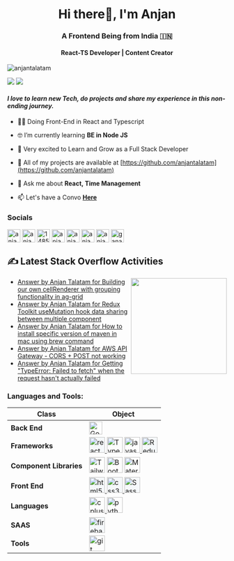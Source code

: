 <h1 align="center">Hi there👋, I'm Anjan</h1>
<h3 align="center">A Frontend Being from India 🇮🇳</h3>
<h4 align="center">React-TS Developer | Content Creator</h4>

<p align="left"> <img src="https://komarev.com/ghpvc/?username=anjantalatam&label=Profile%20views&color=0e75b6&style=flat" alt="anjantalatam" /> </p>

<a href="https://www.twitter.com/anjantalatam" target="_blank" rel="noreferrer"><img
src="https://img.shields.io/twitter/follow/anjantalatam?logo=twitter&style=for-the-badge&color=0891b2&labelColor=1c1917"
/></a>
<a href="https://www.github.com/anjantalatam" target="_blank" rel="noreferrer"><img
src="https://img.shields.io/github/followers/anjantalatam?logo=github&style=for-the-badge&color=0891b2&labelColor=1c1917" /></a>

<i><h4>I love to learn new Tech, do projects and share my experience in this non-ending journey.</h4> </i>

- 👨‍💻 Doing Front-End in React and Typescript

- 🤓 I’m currently learning **BE in Node JS**

- 🚀 Very excited to Learn and Grow as a Full Stack Developer

- 🛄 All of my projects are available at [https://github.com/anjantalatam](https://github.com/anjantalatam)

- 💬 Ask me about **React, Time Management**

- 📫 Let's have a Convo **<a href="https://twitter.com/messages/compose?recipient_id=1289945210852581376" target="_blank"> Here </a>**

### Socials

<p align="left">
 <a href="https://twitter.com/anjantalatam" target="blank"><img align="center" src="https://www.vectorlogo.zone/logos/twitter/twitter-tile.svg" alt="anjantalatam" height="30"/></a>  
 <a href="https://linkedin.com/in/anjan-talatam" target="blank"><img align="center" src="https://www.vectorlogo.zone/logos/linkedin/linkedin-tile.svg" alt="anjan-talatam" height="30" /></a>
  <a href="https://stackoverflow.com/users/14853666" target="blank"><img align="center" src="https://www.vectorlogo.zone/logos/stackoverflow/stackoverflow-icon.svg" alt="14853666" height="30"/></a>
  <a href="https://codepen.io/anjan_17" target="blank"><img align="center" src="https://www.vectorlogo.zone/logos/codepen/codepen-tile.svg" alt="anjan_17" height="30" /></a>
 <!-- codesandbox icon pending  -->
  <a href="https://codesandbox.com/anjan" target="blank"><img align="center" src="https://img.stackshare.io/service/7434/Screen_20Shot_202017-08-11_20at_205.55.05_20AM.png" alt="anjan" height="30" /></a>
 <!-- codeforces icon pending  -->
<a href="https://codeforces.com/profile/anjan2002" target="blank"><img align="center" src="https://d4.alternativeto.net/MzUgaRtofHUytGboDU9H0sEINxkmJU9YdrUBrgGGYQo/rs:fill:40:40:0/g:ce:0:0/YWJzOi8vZGlzdC9pY29ucy9jb2RlZm9yY2VzXzE5NzYwMy5wbmc.png" alt="anjan2002" height="30"/></a>
<a href="https://instagram.com/anjantalatam" target="blank"><img align="center" src="https://www.vectorlogo.zone/logos/instagram/instagram-tile.svg" alt="anjantalatam" height="30" /></a>
<a href="https://www.hackerrank.com/gana2117" target="blank"><img align="center" src="https://cdn.worldvectorlogo.com/logos/hackerrank.svg" alt="gana2117" height="30" /></a>

</p>

## ✍️ Latest Stack Overflow Activities

<img align="right" src = "https://github-readme-stackoverflow.vercel.app/?userID=14853666" height = "220"/>

<!-- STACKOVERFLOW:START -->
- [Answer by Anjan Talatam for Building our own cellRenderer with grouping functionality in ag-grid](https://stackoverflow.com/questions/48378085/building-our-own-cellrenderer-with-grouping-functionality-in-ag-grid/78750742#78750742)
- [Answer by Anjan Talatam for Redux Toolkit useMutation hook data sharing between multiple component](https://stackoverflow.com/questions/69929940/redux-toolkit-usemutation-hook-data-sharing-between-multiple-component/78682816#78682816)
- [Answer by Anjan Talatam for How to install specific version of maven in mac using brew command](https://stackoverflow.com/questions/37587402/how-to-install-specific-version-of-maven-in-mac-using-brew-command/77563010#77563010)
- [Answer by Anjan Talatam for AWS API Gateway - CORS + POST not working](https://stackoverflow.com/questions/38987256/aws-api-gateway-cors-post-not-working/77454343#77454343)
- [Answer by Anjan Talatam for Getting &quot;TypeError: Failed to fetch&quot; when the request hasn&#39;t actually failed](https://stackoverflow.com/questions/49343024/getting-typeerror-failed-to-fetch-when-the-request-hasnt-actually-failed/77443757#77443757)
<!-- STACKOVERFLOW:END -->

<h3 align="left">Languages and Tools:</h3>
<p align="left">

| Class                   | Object                                                                                                                                                                                                                                                                                                                                                                                                                                                                                                                                                                                                                                                                                                                                                                                                                                                                                                                                                                                                |
| ----------------------- | ----------------------------------------------------------------------------------------------------------------------------------------------------------------------------------------------------------------------------------------------------------------------------------------------------------------------------------------------------------------------------------------------------------------------------------------------------------------------------------------------------------------------------------------------------------------------------------------------------------------------------------------------------------------------------------------------------------------------------------------------------------------------------------------------------------------------------------------------------------------------------------------------------------------------------------------------------------------------------------------------------- |
| **Back End**            | <a href="https://go.dev/doc/" target="_blank" rel="noreferrer"><img src="https://www.vectorlogo.zone/logos/golang/golang-official.svg" height="30" alt="Go" /></a>                                                                                                                                                                                                                                                                                                                                                                                                                                                                                                                                                                                                                                                                                                                                                                             |
| **Frameworks**          | <a href="https://reactjs.org/" target="_blank"> <img src="https://cdn.worldvectorlogo.com/logos/react-2.svg" alt="react" height="36" style="background:#f5f8fa" /> </a> <a href="https://www.typescriptlang.org/" target="_blank" rel="noreferrer"><img src="https://cdn.worldvectorlogo.com/logos/typescript.svg" height="36" alt="TypeScript" /></a> <a href="https://developer.mozilla.org/en-US/docs/Web/JavaScript" target="_blank"> <img src="https://cdn.worldvectorlogo.com/logos/logo-javascript.svg" alt="javascript" height="36"/> </a> <a href="https://redux.js.org/" target="_blank" rel="noreferrer"><img src="https://cdn.worldvectorlogo.com/logos/redux.svg" height="36" alt="Redux" style="background:#f5f8fa" /></a> |
| **Component Libraries** | <a href="https://tailwindcss.com/" target="_blank" rel="noreferrer"><img src="https://www.vectorlogo.zone/logos/tailwindcss/tailwindcss-icon.svg" height="36" alt="TailwindCSS" /></a> <a href="https://getbootstrap.com/" target="_blank" rel="noreferrer"><img src="https://cdn.worldvectorlogo.com/logos/bootstrap-5-1.svg" height="36" alt="Bootstrap" /></a> <a href="https://mui.com/" target="_blank" rel="noreferrer"><img src="https://cdn.worldvectorlogo.com/logos/material-ui-1.svg" height="36" alt="Material UI" /></a>                                                                                                                                                                                                                                                                |
| **Front End**           | <a href="https://www.w3.org/html/" target="_blank"> <img src="https://www.vectorlogo.zone/logos/w3_html5/w3_html5-icon.svg" alt="html5" height="36" style="background:#f5f8fa"/> </a><a href="https://www.w3schools.com/css/" target="_blank"> <img src="https://www.vectorlogo.zone/logos/w3_css/w3_css-icon.svg" alt="css3" height="36" style="background:#f5f8fa"/> </a> <a href="https://sass-lang.com/" target="_blank" rel="noreferrer"><img src="https://www.vectorlogo.zone/logos/sass-lang/sass-lang-icon.svg" height="36" alt="Sass" style="background:#f5f8fa" /></a>                                                                                                                                                                                                                                                             |
| **Languages**           | <a href="https://www.w3schools.com/cpp/" target="_blank"> <img src="https://cdn.worldvectorlogo.com/logos/c.svg" alt="cplusplus" height="36"/> </a><a href="https://www.python.org" target="_blank"> <img src="https://cdn.worldvectorlogo.com/logos/python-5.svg" alt="python" height="36" /> </a>                                                                                                                                                                                                                                                                                                                                                                                                                                                                                                                                                                                |
| **SAAS**                | <a href="https://firebase.google.com/" target="_blank" rel="noreferrer"> <img src="https://www.vectorlogo.zone/logos/firebase/firebase-icon.svg" alt="firebase" height="36" style="background:#f5f8fa"/> </a>                                                                                                                                                                                                                                                                                                                                                                                                                                                                                                                                                                                                                                                                                                                                                                              |
| **Tools**               | <a href="https://git-scm.com/" target="_blank"> <img src="https://www.vectorlogo.zone/logos/git-scm/git-scm-icon.svg" alt="git" height="36"/> </a>                                                                                                                                                                                                                                                                                                                                                                                                                                                                                                                                                                                                                                                                                                                                                                                                                                         |

</p></a>

<!-- Icon sources: https://www.vectorlogo.zone/?q= https://worldvectorlogo.com/  -->
